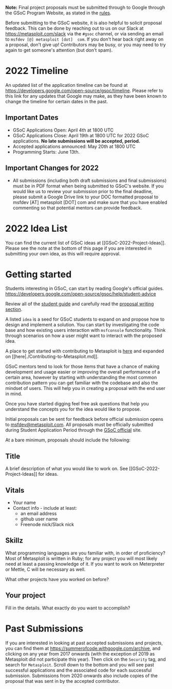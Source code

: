 **Note:** Final project proposals must be submitted through to Google through the GSoC Program Website, as stated in the [rules](https://summerofcode.withgoogle.com/rules/).

Before submitting to the GSoC website, it is also helpful to solicit proposal feedback. This can be done by reaching out to us on our Slack at <https://metasploit.com/slack> via the `#gsoc` channel, or via sending an email to `msfdev [@] metasploit [dot]  com`. If you don't hear back right away on a proposal, don't give up! Contributors may be busy, or you may need to try again to get someone's attention (but don't spam).

# 2022 Timeline
An updated list of the application timeline can be found at https://developers.google.com/open-source/gsoc/timeline. Please refer to this link for any updates that Google may make, as they have been known to change the timeline for certain dates in the past.

## Important Dates

- GSoC Applications Open: April 4th at 1800 UTC
- GSoC Applications Close: April 19th at 1800 UTC for 2022 GSoC applications. **No late submissions will be accepted, period.**
- Accepted applications announced: May 20th at 1800 UTC
- Programming Starts: June 13th.

## Important Changes for 2022
- All submissions (including both draft submissions and final submissions) must be in PDF format when being submitted to GSoC's website. If you would like us to review your submission prior to the final deadline, please submit a Google Drive link to your DOC formatted proposal to msfdev [AT] metasploit [DOT] com and make sure that you have enabled commenting so that potential mentors can provide feedback.

# 2022 Idea List
You can find the current list of GSoC ideas at [[GSoC-2022-Project-Ideas]]. Please see the note at the bottom of this page if you are interested in submitting your own idea, as this will require approval.

# Getting started
Students interesting in GSoC, can start by reading Google's official guides.
<https://developers.google.com/open-source/gsoc/help/student-advice>

Review all of the [student guide](https://google.github.io/gsocguides/student/) and carefully read the [proposal writing section](https://google.github.io/gsocguides/student/writing-a-proposal.html).

A listed `idea` is a seed for GSoC students to expand on and propose how to design and implement a solution.  You can start by investigating the code base and how existing users interaction with `msfconsole` functionality. Think through scenarios on how a user might want to interact with the proposed idea.

A place to get started with contributing to Metasploit is [here](https://github.com/rapid7/metasploit-framework/blob/master/CONTRIBUTING.md) and expanded on [[here|./Contributing-to-Metasploit.md]].

GSoC mentors tend to look for those items that have a chance of making development and usage easier or improving the overall performance of a certain area, however by starting with understanding the most common contribution pattern you can get familiar with the codebase and also the mindset of users. This will help you in creating a proposal with the end user in mind.

Once you have started digging feel free ask questions that help you understand the concepts you for the idea would like to propose.

Initial proposals can be sent for feedback before official submission opens to msfdev@metasploit.com. All proposals must be officially submitted during Student Application Period through the [GSoC official](https://g.co/gsoc) site.

At a bare minimum, proposals should include the following:

## Title

A brief description of what you would like to work on. See [[GSoC-2022-Project-Ideas]] for ideas.

## Vitals

* Your name
* Contact info - include at least:
  - an email address
  - github user name
  - Freenode nick/Slack nick

## Skillz

What programming languages are you familiar with, in order of proficiency? Most of Metasploit is written in Ruby; for any project you will most likely need at least a passing knowledge of it. If you want to work on Meterpreter or Mettle, C will be necessary as well.

What other projects have you worked on before?


## Your project

Fill in the details. What exactly do you want to accomplish?

# Past Submissions
If you are interested in looking at past accepted submissions and projects, you can find them at https://summerofcode.withgoogle.com/archive, and clicking on any year from 2017 onwards (with the exception of 2019 as Metasploit did not participate this year). Then click on the `Security` tag, and search for `Metasploit`. Scroll down to the bottom and you will see past successful applications and the associated code for each successful submission. Submissions from 2020 onwards also include copies of the proposal that was sent in by the accepted contributor.
